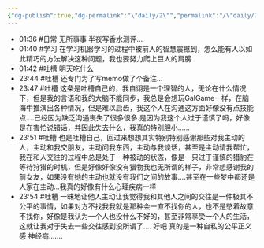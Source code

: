 ```yaml
---
{"dg-publish":true,"dg-permalink":"\"daily/2\"","permalink":"/\"daily/2\"/"}
---
```



- 01:36 #日常 无所事事 半夜写香水测评...<br>
- 01:40 #学习 在学习机器学习的过程中被前人的智慧震撼到，怎么能有人以如此精巧的方法解决这种问题，我也要努力爬上巨人的肩膀
- 01:42 #吐槽 明天吃什么
- 23:44 #吐槽 还专门为了写memo做了个备注...<br>
- 23:47 #吐槽 这条是吐槽自己的，我自诩是一个理智的人，无论在什么情况下，但是我的言语和我的大脑不能同步，我总是会想玩GalGame一样，在脑海中推演出各种情况，但是难以启齿，我这个人在沟通这方面好像没有点技能点....已经因为缺乏沟通丧失了很多很多.是因为我这个人过于谨慎了吗，好像是在害怕说错话，并因此失去什么，我真的特别胆小......
- 23:51 #吐槽 也是吐槽自己，回过来想想其实特别特别感谢那些对我主动的人，主动和我交朋友，主动问我东西，主动与我谈话，甚至是主动请我帮忙，我在和人交往的过程中总是处于一种被动的状态，像是一只过于谨慎的猎豹在等待狩猎的时机，但是好像好像没有猎物我也无所谓的样子，非常想感谢我的前女友，如果没有她的主动也就没有我们之间的故事....甚至在一些梦中都还是人家在主动...我真的好像有什么心理疾病一样
- 23:54 #吐槽 一昧地让他人主动让我觉得我和其他人之间的交往是一件极其不公平的事情，如果对方不找我我就是那种会一直不找你的人，也不是憋着故意不找你，好像是我认为一个人也没什么不好的，甚至非常享受一个人的生活，这就让我对于失去一些交往感到没所谓了.... 好吧 真的是一种自私的公平正义感 神经病.......